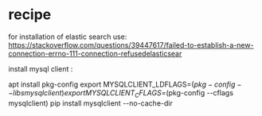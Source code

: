 # recipe


for installation of elastic search use:
 https://stackoverflow.com/questions/39447617/failed-to-establish-a-new-connection-errno-111-connection-refusedelasticsear


install mysql client : 

apt install pkg-config
export MYSQLCLIENT_LDFLAGS=$(pkg-config --libs mysqlclient)
export MYSQLCLIENT_CFLAGS=$(pkg-config --cflags mysqlclient)
pip install mysqlclient --no-cache-dir